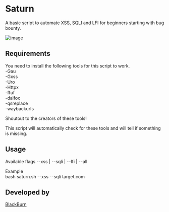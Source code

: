 # Saturn

A basic script to automate XSS, SQLI and LFI for beginners starting with bug bounty.

![image](https://user-images.githubusercontent.com/68470839/193499858-fedbec90-f0a4-4084-8860-f418291910c8.png)

## Requirements
You need to install the following tools for this script to work. </br>
-Gau </br>
-Gxss </br>
-Uro </br>
-Httpx </br>
-ffuf </br>
-dalfox </br>
-qsreplace </br>
-waybackurls </br>

Shoutout to the creators of these tools!

This script will automatically check for these tools and will tell if something is missing.

## Usage
Available flags --xss | --sqli | --lfi | --all </br>

Example </br>
bash saturn.sh --xss --sqli target.com

## Developed by
[BlackBurn](https://github.com/blackburn27)


